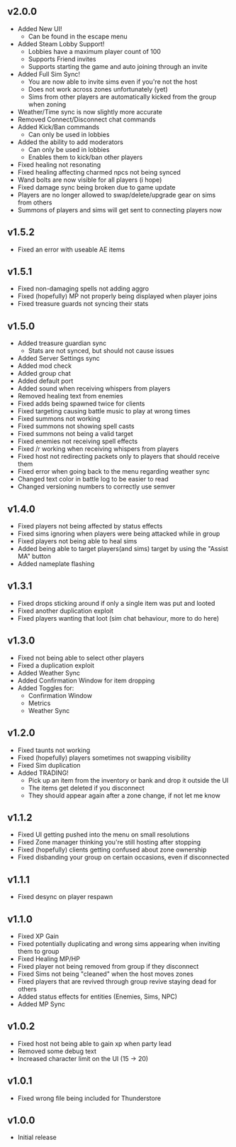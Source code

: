 ## v2.0.0
- Added New UI!
  - Can be found in the escape menu
- Added Steam Lobby Support!
  - Lobbies have a maximum player count of 100
  - Supports Friend invites
  - Supports starting the game and auto joining through an invite
- Added Full Sim Sync!
  - You are now able to invite sims even if you're not the host
  - Does not work across zones unfortunately (yet)
  - Sims from other players are automatically kicked from the group when zoning
- Weather/Time sync is now slightly more accurate
- Removed Connect/Disconnect chat commands
- Added Kick/Ban commands
  - Can only be used in lobbies
- Added the ability to add moderators
  - Can only be used in lobbies
  - Enables them to kick/ban other players
- Fixed healing not resonating
- Fixed healing affecting charmed npcs not being synced
- Wand bolts are now visible for all players (i hope)
- Fixed damage sync being broken due to game update
- Players are no longer allowed to swap/delete/upgrade gear on sims from others
- Summons of players and sims will get sent to connecting players now

## v1.5.2
- Fixed an error with useable AE items

## v1.5.1
- Fixed non-damaging spells not adding aggro
- Fixed (hopefully) MP not properly being displayed when player joins
- Fixed treasure guards not syncing their stats

## v1.5.0
- Added treasure guardian sync
  - Stats are not synced, but should not cause issues
- Added Server Settings sync
- Added mod check
- Added group chat
- Added default port
- Added sound when receiving whispers from players
- Removed healing text from enemies
- Fixed adds being spawned twice for clients
- Fixed targeting causing battle music to play at wrong times
- Fixed summons not working
- Fixed summons not showing spell casts
- Fixed summons not being a valid target
- Fixed enemies not receiving spell effects
- Fixed /r working when receiving whispers from players
- Fixed host not redirecting packets only to players that should receive them
- Fixed error when going back to the menu regarding weather sync
- Changed text color in battle log to be easier to read
- Changed versioning numbers to correctly use semver

## v1.4.0
- Fixed players not being affected by status effects
- Fixed sims ignoring when players were being attacked while in group
- Fixed players not being able to heal sims
- Added being able to target players(and sims) target by using the "Assist MA" button
- Added nameplate flashing

## v1.3.1
- Fixed drops sticking around if only a single item was put and looted
- Fixed another duplication exploit
- Fixed players wanting that loot (sim chat behaviour, more to do here)

## v1.3.0
- Fixed not being able to select other players
- Fixed a duplication exploit
- Added Weather Sync
- Added Confirmation Window for item dropping
- Added Toggles for:
  - Confirmation Window
  - Metrics
  - Weather Sync

## v1.2.0
- Fixed taunts not working
- Fixed (hopefully) players sometimes not swapping visibility
- Fixed Sim duplication
- Added TRADING!
  - Pick up an item from the inventory or bank and drop it outside the UI
  - The items get deleted if you disconnect
  - They should appear again after a zone change, if not let me know

## v1.1.2
- Fixed UI getting pushed into the menu on small resolutions
- Fixed Zone manager thinking you're still hosting after stopping
- Fixed (hopefully) clients getting confused about zone ownership
- Fixed disbanding your group on certain occasions, even if disconnected

## v1.1.1
- Fixed desync on player respawn

## v1.1.0
- Fixed XP Gain
- Fixed potentially duplicating and wrong sims appearing when inviting them to group
- Fixed Healing MP/HP
- Fixed player not being removed from group if they disconnect
- Fixed Sims not being "cleaned" when the host moves zones
- Fixed players that are revived through group revive staying dead for others
- Added status effects for entities (Enemies, Sims, NPC)
- Added MP Sync

## v1.0.2
- Fixed host not being able to gain xp when party lead
- Removed some debug text
- Increased character limit on the UI (15 -> 20)

## v1.0.1
- Fixed wrong file being included for Thunderstore

## v1.0.0
- Initial release